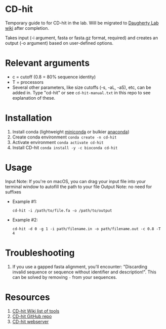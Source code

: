# CD-hit
Temporary guide to for CD-hit in the lab. Will be migrated to [Daugherty Lab wiki](https://github.com/daugherty-lab/daugherty-lab.github.io/wiki) after completion.

Takes input (-i argument, fasta or fasta.gz format, required) and creates an output (-o argument) based on user-defined options. 

# Relevant arguments
*   c = cutoff (0.8 = 80% sequence identity)
*   T = processors
*   Several other parameters, like size cutoffs (-s, -aL, -aS), etc, can be added in. Type "cd-hit" or see `cd-hit-manual.txt` in this repo to see explanation of these.

# Installation
1.  Install conda (lightweight [miniconda](https://docs.conda.io/en/latest/miniconda.html) or bulkier [anaconda](https://www.anaconda.com/products/distribution))
2.  Create conda environment
    ```conda create -n cd-hit```
3.  Activate environment
    ```conda activate cd-hit```
4.  Install CD-hit
    ```conda install -y -c bioconda cd-hit```

# Usage
Input Note: If you're on macOS, you can drag your input file into your terminal window to autofill the path to your file
Output Note: no need for suffixes

*   Example #1:

    ```cd-hit -i /path/to/file.fa -o /path/to/output```

*   Example #2:

    ```cd-hit -d 0 -g 1 -i path/filename.in -o path/filename.out -c 0.8 -T 4```

# Troubleshooting
1. If you use a gapped fasta alignment, you'll encounter: "Discarding invalid sequence or sequence without identifier and description!". This can be solved by removing `-` from your sequences.

# Resources
1.  [CD-hit Wiki list of tools](https://github.com/weizhongli/cdhit/wiki)
2.  [CD-hit GitHub repo](https://github.com/weizhongli/cdhit)
3.  [CD-hit webserver](http://weizhong-lab.ucsd.edu/cd-hit)